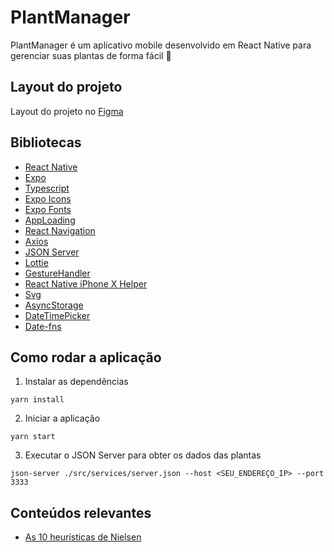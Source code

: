 # PlantManager
PlantManager é um aplicativo mobile desenvolvido em React Native para gerenciar suas plantas de forma fácil 🌱

## Layout do projeto
Layout do projeto no [Figma](https://www.figma.com/file/ay33IWgNuQMA9HG4b3U636/PlantManager?node-id=0%3A1)

## Bibliotecas
- [React Native](https://reactnative.dev/)
- [Expo](https://docs.expo.io/)
- [Typescript](https://www.typescriptlang.org/)
- [Expo Icons](https://docs.expo.io/guides/icons/)
- [Expo Fonts](https://docs.expo.io/guides/using-custom-fonts/)
- [AppLoading](https://docs.expo.io/versions/latest/sdk/app-loading/)
- [React Navigation](https://reactnavigation.org/)
- [Axios](https://github.com/axios/axios)
- [JSON Server](https://github.com/typicode/json-server)
- [Lottie](https://docs.expo.io/versions/latest/sdk/lottie/)
- [GestureHandler](https://docs.expo.io/versions/latest/sdk/gesture-handler/)
- [React Native iPhone X Helper](https://github.com/ptelad/react-native-iphone-x-helper)
- [Svg](https://docs.expo.io/versions/latest/sdk/svg/)
- [AsyncStorage](https://docs.expo.io/versions/latest/sdk/async-storage/)
- [DateTimePicker](https://docs.expo.io/versions/latest/sdk/date-time-picker/)
- [Date-fns](https://date-fns.org/)

## Como rodar a aplicação
1. Instalar as dependências
```
yarn install
```

2. Iniciar a aplicação
```
yarn start
```

3. Executar o JSON Server para obter os dados das plantas
```
json-server ./src/services/server.json --host <SEU_ENDEREÇO_IP> --port 3333
```

## Conteúdos relevantes
- [As 10 heurísticas de Nielsen](https://brasil.uxdesign.cc/10-heur%C3%ADsticas-de-nielsen-para-o-design-de-interface-58d782821840)
